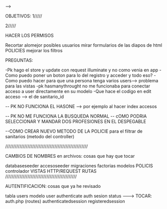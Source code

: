 --> 


OBJETIVOS:
1/////


2/////


HACER LOS PERMISOS

Recortar alomejor posibles usuarios
mirar formularios de las diapos de html
POLICIES
mejorar los filtros



PREGUNTAS:

-Pk hago el store y update con request illuminate y no como venia en app 
-Como puedo poner un boton para lo del registro y acceder y todo eso?
-Como puedo hacer para que una persona tenga varios users--> problema para las vistas
-pk hasmanythrought no me funcionaba para conectar acceso a user directamente en su modelo
-Que hace el codigo en edit acceso --> el de sanitario_id



-- PK NO FUNCIONA EL HASONE --> por ejemplo al hacer index accesos

-- PK NO ME FUNCIONA LA BUSQUEDA NORMAL
-- cOMO PODRIA SELECCIONAR Y MANDAR DOS PROFESIONES EN EL DESPEGABLE

--COMO CREAR NUEVO METODO DE LA POLICIE para el filtrar de sanitarios (metodo del controller)

////////////////////////////////////////////////////

CAMBIOS DE NOMBRES en archivos: cosas que hay que tocar

databaseseeder
accesoseeder
migraciones
factorias
modelos
POLICIS
controlador
VISTAS
HTTP/REQUEST
RUTAS
/////////////////////////////////////////////

AUTENTIFICACION: cosas que ya he revisado

tabla users
modelo user
authenticate
auth sesion status
---> TOCAR: auth.php (routes)
            authenticatedsession
            registeredsession


